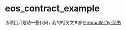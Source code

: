 # eos_contract_example
该项目只是贴一些代码，我的相关文章都在[redbutterfly-简书](https://www.jianshu.com/u/32a4f66e419b)
